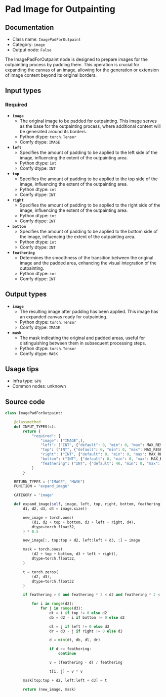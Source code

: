 # Pad Image for Outpainting
## Documentation
- Class name: `ImagePadForOutpaint`
- Category: `image`
- Output node: `False`

The ImagePadForOutpaint node is designed to prepare images for the outpainting process by padding them. This operation is crucial for expanding the canvas of an image, allowing for the generation or extension of image content beyond its original borders.
## Input types
### Required
- **`image`**
    - The original image to be padded for outpainting. This image serves as the base for the outpainting process, where additional content will be generated around its borders.
    - Python dtype: `torch.Tensor`
    - Comfy dtype: `IMAGE`
- **`left`**
    - Specifies the amount of padding to be applied to the left side of the image, influencing the extent of the outpainting area.
    - Python dtype: `int`
    - Comfy dtype: `INT`
- **`top`**
    - Specifies the amount of padding to be applied to the top side of the image, influencing the extent of the outpainting area.
    - Python dtype: `int`
    - Comfy dtype: `INT`
- **`right`**
    - Specifies the amount of padding to be applied to the right side of the image, influencing the extent of the outpainting area.
    - Python dtype: `int`
    - Comfy dtype: `INT`
- **`bottom`**
    - Specifies the amount of padding to be applied to the bottom side of the image, influencing the extent of the outpainting area.
    - Python dtype: `int`
    - Comfy dtype: `INT`
- **`feathering`**
    - Determines the smoothness of the transition between the original image and the padded area, enhancing the visual integration of the outpainting.
    - Python dtype: `int`
    - Comfy dtype: `INT`
## Output types
- **`image`**
    - The resulting image after padding has been applied. This image has an expanded canvas ready for outpainting.
    - Python dtype: `torch.Tensor`
    - Comfy dtype: `IMAGE`
- **`mask`**
    - The mask indicating the original and padded areas, useful for distinguishing between them in subsequent processing steps.
    - Python dtype: `torch.Tensor`
    - Comfy dtype: `MASK`
## Usage tips
- Infra type: `GPU`
- Common nodes: unknown


## Source code
```python
class ImagePadForOutpaint:

    @classmethod
    def INPUT_TYPES(s):
        return {
            "required": {
                "image": ("IMAGE",),
                "left": ("INT", {"default": 0, "min": 0, "max": MAX_RESOLUTION, "step": 8}),
                "top": ("INT", {"default": 0, "min": 0, "max": MAX_RESOLUTION, "step": 8}),
                "right": ("INT", {"default": 0, "min": 0, "max": MAX_RESOLUTION, "step": 8}),
                "bottom": ("INT", {"default": 0, "min": 0, "max": MAX_RESOLUTION, "step": 8}),
                "feathering": ("INT", {"default": 40, "min": 0, "max": MAX_RESOLUTION, "step": 1}),
            }
        }

    RETURN_TYPES = ("IMAGE", "MASK")
    FUNCTION = "expand_image"

    CATEGORY = "image"

    def expand_image(self, image, left, top, right, bottom, feathering):
        d1, d2, d3, d4 = image.size()

        new_image = torch.ones(
            (d1, d2 + top + bottom, d3 + left + right, d4),
            dtype=torch.float32,
        ) * 0.5

        new_image[:, top:top + d2, left:left + d3, :] = image

        mask = torch.ones(
            (d2 + top + bottom, d3 + left + right),
            dtype=torch.float32,
        )

        t = torch.zeros(
            (d2, d3),
            dtype=torch.float32
        )

        if feathering > 0 and feathering * 2 < d2 and feathering * 2 < d3:

            for i in range(d2):
                for j in range(d3):
                    dt = i if top != 0 else d2
                    db = d2 - i if bottom != 0 else d2

                    dl = j if left != 0 else d3
                    dr = d3 - j if right != 0 else d3

                    d = min(dt, db, dl, dr)

                    if d >= feathering:
                        continue

                    v = (feathering - d) / feathering

                    t[i, j] = v * v

        mask[top:top + d2, left:left + d3] = t

        return (new_image, mask)

```
